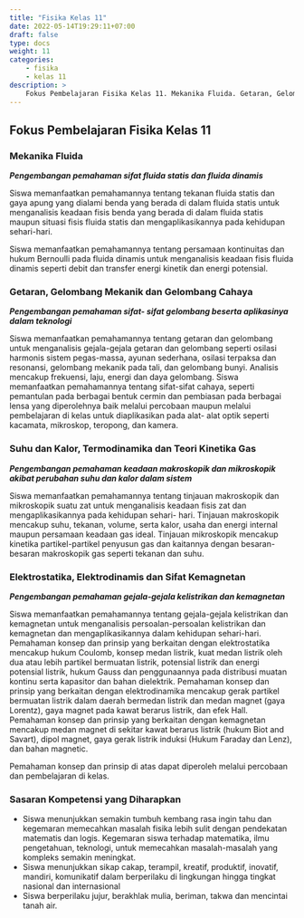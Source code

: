 ```yaml
---
title: "Fisika Kelas 11"
date: 2022-05-14T19:29:11+07:00
draft: false
type: docs
weight: 11
categories:
    - fisika
    - kelas 11
description: >
    Fokus Pembelajaran Fisika Kelas 11. Mekanika Fluida. Getaran, Gelombang Mekanik dan Gelombang Cahaya. Suhu dan Kalor, Termodinamika dan Teori Kinetika Gas. Elektrostatika, Elektrodinamis dan Sifat Kemagnetan
---
```

## Fokus Pembelajaran Fisika Kelas 11
### Mekanika Fluida
***Pengembangan pemahaman sifat fluida statis dan fluida dinamis***

Siswa memanfaatkan pemahamannya tentang tekanan fluida statis dan gaya apung yang dialami benda yang berada di dalam fluida statis untuk menganalisis keadaan fisis benda yang berada di dalam fluida statis maupun situasi fisis fluida statis dan mengaplikasikannya pada kehidupan sehari-hari.

Siswa memanfaatkan pemahamannya tentang persamaan kontinuitas dan hukum Bernoulli pada fluida dinamis untuk menganalisis keadaan fisis fluida dinamis seperti debit dan transfer energi kinetik dan energi potensial.

### Getaran, Gelombang Mekanik dan Gelombang Cahaya
***Pengembangan pemahaman sifat- sifat gelombang beserta aplikasinya dalam teknologi***

Siswa memanfaatkan pemahamannya tentang getaran dan gelombang untuk menganalisis gejala-gejala getaran dan gelombang seperti osilasi harmonis sistem pegas-massa, ayunan sederhana, osilasi terpaksa dan resonansi, gelombang mekanik pada tali, dan gelombang bunyi. Analisis mencakup frekuensi, laju, energi dan daya gelombang.
Siswa memanfaatkan pemahamannya tentang sifat-sifat cahaya, seperti pemantulan pada berbagai bentuk cermin dan pembiasan pada berbagai lensa yang diperolehnya baik melalui percobaan maupun melalui pembelajaran di kelas untuk diaplikasikan pada alat- alat optik seperti kacamata, mikroskop, teropong, dan kamera.

### Suhu dan Kalor, Termodinamika dan Teori Kinetika Gas
***Pengembangan pemahaman keadaan makroskopik dan mikroskopik akibat perubahan suhu dan kalor dalam sistem***

Siswa memanfaatkan pemahamannya tentang tinjauan makroskopik dan mikroskopik suatu zat untuk menganalisis keadaan fisis zat dan mengaplikasikannya pada kehidupan sehari- hari. Tinjauan makroskopik mencakup suhu, tekanan, volume, serta kalor, usaha dan energi internal maupun persamaan keadaan gas ideal. Tinjauan mikroskopik mencakup kinetika partikel-partikel penyusun gas dan kaitannya dengan besaran-besaran makroskopik gas seperti tekanan dan suhu.

### Elektrostatika, Elektrodinamis dan Sifat Kemagnetan
***Pengembangan pemahaman gejala-gejala kelistrikan dan kemagnetan***

Siswa memanfaatkan pemahamannya tentang gejala-gejala kelistrikan dan kemagnetan untuk menganalisis persoalan-persoalan kelistrikan dan kemagnetan dan mengaplikasikannya dalam kehidupan sehari-hari. Pemahaman konsep dan prinsip yang berkaitan dengan elektrostatika mencakup hukum Coulomb, konsep medan listrik, kuat medan listrik oleh dua atau lebih partikel bermuatan listrik, potensial listrik dan energi potensial listrik, hukum Gauss dan penggunaannya pada distribusi muatan kontinu serta kapasitor dan bahan dielektrik. Pemahaman konsep dan prinsip yang berkaitan dengan elektrodinamika mencakup gerak partikel bermuatan listrik dalam daerah bermedan listrik dan medan magnet (gaya Lorentz), gaya magnet pada kawat berarus listrik, dan efek Hall. Pemahaman konsep dan prinsip yang berkaitan dengan kemagnetan mencakup medan magnet di sekitar kawat berarus listrik (hukum Biot and Savart), dipol magnet, gaya gerak listrik induksi (Hukum Faraday dan Lenz), dan bahan magnetic.

Pemahaman konsep dan prinsip di atas dapat diperoleh melalui percobaan dan pembelajaran di kelas.

### Sasaran Kompetensi yang Diharapkan
- Siswa menunjukkan semakin tumbuh kembang rasa ingin tahu dan kegemaran memecahkan masalah fisika lebih sulit dengan pendekatan matematis dan logis. Kegemaran siswa terhadap matematika, ilmu pengetahuan, teknologi, untuk memecahkan masalah-masalah yang kompleks semakin meningkat.
- Siswa menunjukkan sikap cakap, terampil, kreatif, produktif, inovatif, mandiri, komunikatif dalam berperilaku di lingkungan hingga tingkat nasional dan internasional
- Siswa berperilaku jujur, berakhlak mulia, beriman, takwa dan mencintai tanah air.